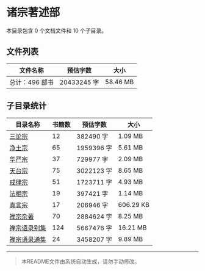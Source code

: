 # 诸宗著述部

本目录包含 0 个文档文件和 10 个子目录。

## 文件列表

| 文件名称 | 预估字数 | 大小 |
|---------|---------|------|
| 总计：496 部书 | 20433245 字 | 58.46 MB |

## 子目录统计

| 目录名称 | 书籍数 | 预估字数 | 大小 |
|---------|--------|----------|------|
| [三论宗](佛藏/续藏经/中国撰述/诸宗著述部/三论宗/README.md) | 12 | 382490 字 | 1.09 MB |
| [净土宗](佛藏/续藏经/中国撰述/诸宗著述部/净土宗/README.md) | 65 | 1959396 字 | 5.61 MB |
| [华严宗](佛藏/续藏经/中国撰述/诸宗著述部/华严宗/README.md) | 37 | 729977 字 | 2.09 MB |
| [天台宗](佛藏/续藏经/中国撰述/诸宗著述部/天台宗/README.md) | 75 | 3022123 字 | 8.65 MB |
| [戒律宗](佛藏/续藏经/中国撰述/诸宗著述部/戒律宗/README.md) | 51 | 1723711 字 | 4.93 MB |
| [法相宗](佛藏/续藏经/中国撰述/诸宗著述部/法相宗/README.md) | 19 | 397421 字 | 1.14 MB |
| [真言宗](佛藏/续藏经/中国撰述/诸宗著述部/真言宗/README.md) | 17 | 206946 字 | 606.29 KB |
| [禅宗杂著](佛藏/续藏经/中国撰述/诸宗著述部/禅宗杂著/README.md) | 70 | 2884624 字 | 8.25 MB |
| [禅宗语录别集](佛藏/续藏经/中国撰述/诸宗著述部/禅宗语录别集/README.md) | 124 | 5667476 字 | 16.21 MB |
| [禅宗语录通集](佛藏/续藏经/中国撰述/诸宗著述部/禅宗语录通集/README.md) | 24 | 3458207 字 | 9.89 MB |

---

> 本README文件由系统自动生成，请勿手动修改。

